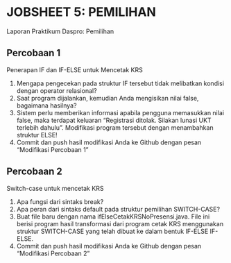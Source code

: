 # JOBSHEET 5: PEMILIHAN
Laporan Praktikum Daspro: Pemilihan
   
## Percobaan 1
Penerapan IF dan IF-ELSE untuk Mencetak KRS
   
1. Mengapa pengecekan pada struktur IF tersebut tidak melibatkan kondisi dengan operator relasional?
2. Saat program dijalankan, kemudian Anda mengisikan nilai false, bagaimana hasilnya?
3. Sistem perlu memberikan informasi apabila pengguna memasukkan nilai false, maka terdapat keluaran “Registrasi ditolak. Silakan lunasi UKT terlebih dahulu”. Modifikasi program tersebut dengan menambahkan struktur ELSE!
4. Commit dan push hasil modifikasi Anda ke Github dengan pesan “Modifikasi Percobaan 1”

## Percobaan 2   
Switch-case untuk mencetak KRS   
   
1. Apa fungsi dari sintaks break?
2. Apa peran dari sintaks default pada struktur pemilihan SWITCH-CASE?
3. Buat file baru dengan nama ifElseCetakKRSNoPresensi.java. File ini berisi program hasil transformasi dari program cetak KRS menggunakan struktur SWITCH-CASE yang telah dibuat ke dalam bentuk IF-ELSE IF-ELSE.
4. Commit dan push hasil modifikasi Anda ke Github dengan pesan “Modifikasi Percobaan 2”   
   

